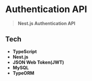 # Authentication API
> **Nest.js Authentication API**

## Tech
* **TypeScript**
* **Nest.js**
* **JSON Web Token(JWT)**
* **MySQL**
* **TypeORM**
